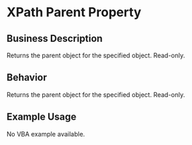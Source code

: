 # XPath Parent Property

## Business Description
Returns the parent object for the specified object. Read-only.

## Behavior
Returns the parent object for the specified object. Read-only.

## Example Usage
No VBA example available.
